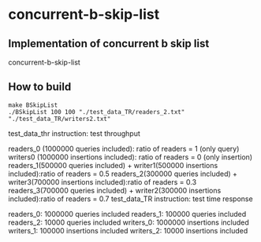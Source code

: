 # concurrent-b-skip-list
## Implementation of concurrent b skip list
concurrent-b-skip-list

## How to build
```
make BSkipList
./BSkipList 100 100 "./test_data_TR/readers_2.txt" "./test_data_TR/writers2.txt"
```
test_data_thr instruction: test throughput

readers_0 (1000000 queries included): ratio of readers = 1 (only query) writers0 (1000000 insertions included): ratio of readers = 0 (only insertion) readers_1(500000 queries included) + writer1(500000 insertions included):ratio of readers = 0.5 readers_2(300000 queries included) + writer3(700000 insertions included):ratio of readers = 0.3 readers_3(700000 queries included) + writer2(300000 insertions included):ratio of readers = 0.7
test_data_TR instruction: test time response

readers_0: 1000000 queries included readers_1: 100000 queries included readers_2: 10000 queries included writers_0: 1000000 insertions included writers_1: 100000 insertions included writers_2: 10000 insertions included

